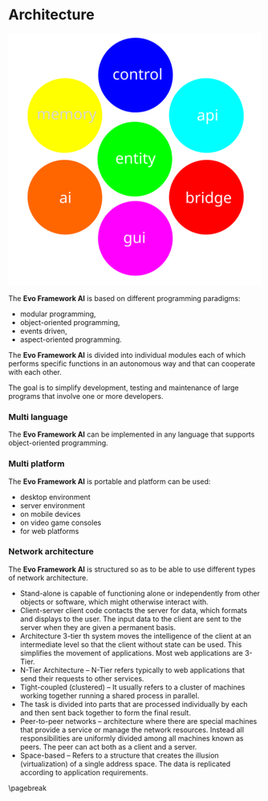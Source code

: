 # Architecture

![evo framework ai](data/evo_framework_text.svg)

The **Evo Framework AI** is based on different programming paradigms:
- modular programming,
- object-oriented programming,
- events driven,
- aspect-oriented programming.

The **Evo Framework AI** is divided into individual modules each of which performs specific functions in an autonomous way and that can cooperate with each other.

The goal is to simplify development, testing and maintenance of large programs that involve one or more developers.

### Multi language
The **Evo Framework AI** can be implemented in any language that supports object-oriented programming.

### Multi platform
The **Evo Framework AI** is portable and platform can be used:
- desktop environment
- server environment
- on mobile devices
- on video game consoles
- for web platforms

### Network architecture
The **Evo Framework AI** is structured so as to be able to use different types of network architecture.

- Stand-alone is capable of functioning alone or independently from other objects or software, which might otherwise interact with.
- Client-server client code contacts the server for data, which formats and displays to the user. The input data to the client are sent to the server when they are given a permanent basis.
- Architecture 3-tier th system moves the intelligence of the client at an intermediate level so that the client without state can be used. This simplifies the movement of applications. Most web applications are 3-Tier.
- N-Tier Architecture – N-Tier refers typically to web applications that send their requests to other services.
- Tight-coupled (clustered) – It usually refers to a cluster of machines working together running a shared process in parallel.
- The task is divided into parts that are processed individually by each and then sent back together to form the final result.
- Peer-to-peer networks – architecture where there are special machines that provide a service or manage the network resources. Instead all responsibilities are uniformly divided among all machines known as peers. The peer can act both as a client and a server.
- Space-based – Refers to a structure that creates the illusion (virtualization) of a single address space. The data is replicated according to application requirements.

\pagebreak